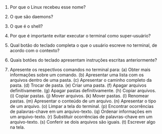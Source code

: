 1. Por que o Linux recebeu esse nome?

2. O que são daemons?

3. O que é o shell?

4. Por que é importante evitar executar o terminal como super-usuário?

5. Qual botão do teclado completa o que o usuário escreve no terminal, de acordo com o contexto?

6. Quais botões do teclado apresentam instruções escritas anteriormente?

7. Apresente os respectivos comandos no terminal para: (a) Obter mais informações sobre um comando. (b) Apresentar uma lista com os arquivos dentro de uma pasta. (c) Apresentar o caminho completo da pasta. (d) Trocar de pasta. (e) Criar uma pasta. (f) Apagar arquivos definitivamente. (g) Apagar pastas definitivamente. (h) Copiar arquivos. (i) Copiar pastas. (j) Mover arquivos. (k) Mover pastas. (l) Renomear pastas. (m) Apresentar o conteúdo de um arquivo. (n) Apresentar o tipo de um arquivo. (o) Limpar a tela do terminal. (p) Encontrar ocorrências de palavras-chave em um arquivo-texto. (q) Ordenar informações em um arquivo-texto. (r) Substituir ocorrências de palavras-chave em um arquivo-texto. (s) Conferir se dois arquivos são iguais. (t) Escrever algo na tela.

